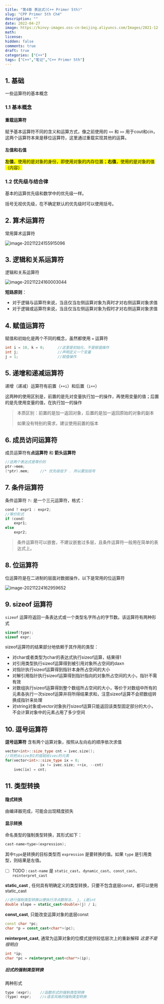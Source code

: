 ```yaml
---
title: "第4章 表达式(C++ Primer 5th)"
slug: "CPP Primer 5th Ch4"
description: ""
date: 2022-04-27
image: https://kinvy-images.oss-cn-beijing.aliyuncs.com/Images/2021-12-31.jpg
math: 
license: 
hidden: false
comments: true
draft: true	
categories: ["C++"]
tags: ["C++","笔记","C++ Primer 5th"]
---
```




## 1. 基础

一些运算符的基本概念

### 1.1 基本概念

 #### 重载运算符

赋予基本运算符不同的含义和运算方式，像之前使用的 `<<` 和 `>>` 用于cout和cin，这两个运算符本来是移位运算符，这里通过重载实现其他的运算。



#### 左值和右值

<span style="background: yellow">**左值**，使用的是对象的身份，即使用对象的内存位置；**右值**，使用的是对象的值（内容）</span>



### 1.2 优先级与结合律

基本的运算优先级和数学中的优先级一样。

括号无视优先级，在不确定默认的优先级时可以使用括号。





## 2. 算术运算符

常用算术运算符

![image-20211224155915096](https://kinvy-images.oss-cn-beijing.aliyuncs.com/Images/image-20211224155915096.png)



## 3. 逻辑和关系运算符

 逻辑和关系运算符

![image-20211224160003044](https://kinvy-images.oss-cn-beijing.aliyuncs.com/Images/image-20211224160003044.png)



**短路原则**：

- 对于逻辑与运算符来说，当且仅当左侧运算对象为真时才对右侧运算对象求值
- 对于逻辑或运算符来说，当且仅当左侧运算对象为假时才对右侧运算对象求值





## 4. 赋值运算符

赋值和初始化是两个不同的概念，虽然都使用 `=` 运算符

```cpp
int i = 10, k = 0;		//这里是初始化，不是赋值操作
int j;					//声明定义一个变量
j = 1;					//赋值操作
```





## 5. 递增和递减运算符

递增（递减）运算符有前置（`++i`）和后置（`i++`）

这两种的使用区别是，前置的是先对变量执行加一的操作，再使用变量的值；后置的是先使用变量的值，在执行加一的操作

> 本质区别：前置的是加一返回对象，后置的是加一返回原始的对象的副本
>
> 如果没有特别的需求，建议使用前置的版本





## 6. 成员访问运算符

成员运算符有**点运算符** 和 **箭头运算符**

```cpp
//这两个表达式是等价的
ptr->mem;
(*ptr).mem;		//* 优先级低于 . 所以要加括号
```



## 7. 条件运算符

条件运算符 `?:` 是一个三元运算符，格式：

```cpp
cond ? expr1 : expr2;
//等价形式
if (cond)
    expr1;
else
    expr2;
```

 

> 条件运算符可以嵌套，不建议嵌套过多层，且条件运算符一般用在简单的表达式上。





## 8. 位运算符

位运算符是在二进制的层面对数据操作，以下是常用的位运算符

![image-20211224162959652](https://kinvy-images.oss-cn-beijing.aliyuncs.com/Images/image-20211224162959652.png)



## 9. sizeof 运算符

`sizeof` 运算符返回一条表达式或一个类型名字所占的字节数。该运算符有两种形式

```cpp
sizeof(type);
sizeof expr;
```



sizeof运算符的结果部分地依赖于其作用的类型：

- 对char或者类型为char的表达式执行sizeof运算，结果得1
- 对引用类型执行sizeof运算得到被引用对象所占空间的daxn
- 对指针执行sizeof运算得到指针本身所占空间的大小
- 对解引用指针执行sizeof运算得到指针指向的对象所占空间的大小，指针不需有效
- 对数组执行sizeof运算得到整个数组所占空间的大小，等价于对数组中所有的元素各执行一次sizeof运算并将所得结果求和，注意sizeof运算不会把数组转换成指针来处理
- 对string对象或vector对象执行sizeof运算只能返回该类型固定部分的大小，不会计算对象中的元素占用了多少空间





## 10. 逗号运算符

 **逗号运算符** 含有两个运算对象，按照从左向右的顺序依次求值

```cpp
vector<int>::size_type cnt = ivec.size();
//将把从size到1的值赋给ivec的元素
for(vector<int>::size_type ix = 0; 
   				ix != ivec.size; ++ix, --cnt)
    ivec[ix] = cnt;
```



## 11. 类型转换

#### 隐式转换

由编译器完成，可能会出现精度损失



#### 显示转换

命名类型的强制类型转换，其形式如下：

```cpp
cast-name<type>(expression);
```

其中`type`是转换的目标类型而 `expression` 是要转换的值。如果 `type` 是引用类型，则结果是左值。

- [ ] TODO : `cast-name` 是 `static_cast`、`dynamic_cast`、`const_cast`、`reinterpret_cast`



**static_cast** , 任何具有明确定义的类型转换，只要不包含底层const，都可以使用static_cast

```cpp
//进行强制类型转换以便执行浮点数除法， j, i是int
double slope = static_cast<double>(j) / i;
```



**const_cast**, 只能改变运算对象的底层const

```cpp
const char *pc;
char *p = const_cast<char*>(pc);
```



**reinterpret_cast**, 通常为运算对象的位模式提供较低层次上的重新解释  *这里不是很明白*

```cpp
int *ip;
char *pc = reinterpret_cast<char*>(ip);
```



##### 旧式的强制类型转换

两种形式

```cpp
type (expr);	//函数形式的强制类型转换
(type) expr;	//c语言风格的强制类型转换
```







